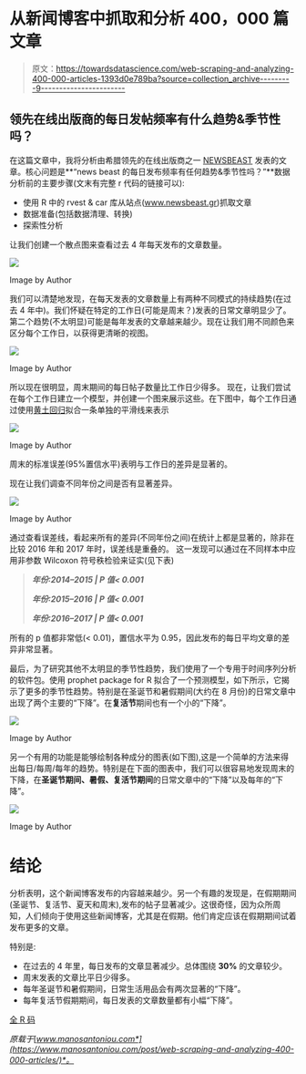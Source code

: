 # 从新闻博客中抓取和分析 400，000 篇文章

> 原文：<https://towardsdatascience.com/web-scraping-and-analyzing-400-000-articles-1393d0e789ba?source=collection_archive---------9----------------------->

## 领先在线出版商的每日发帖频率有什么趋势&季节性吗？

在这篇文章中，我将分析由希腊领先的在线出版商之一 [NEWSBEAST](http://www.newsbeast.gr/) 发表的文章。核心问题是**“news beast 的每日发布频率有任何趋势&季节性吗？”**数据分析前的主要步骤(文末有完整 r 代码的链接可以):

*   使用 R 中的 rvest & car 库从站点(www.newsbeast.gr)抓取文章
*   数据准备(包括数据清理、转换)
*   探索性分析

让我们创建一个散点图来查看过去 4 年每天发布的文章数量。

![](img/88f635de9c4e9bc24f2bbb10524edc77.png)

Image by Author

我们可以清楚地发现，在每天发表的文章数量上有两种不同模式的持续趋势(在过去 4 年中)。我们怀疑在特定的工作日(可能是周末？)发表的日常文章明显少了。第二个趋势(不太明显)可能是每年发表的文章越来越少。现在让我们用不同颜色来区分每个工作日，以获得更清晰的视图。

![](img/7c2d5eb9c903c984762b458d555edb5a.png)

Image by Author

所以现在很明显，周末期间的每日帖子数量比工作日少得多。
现在，让我们尝试在每个工作日建立一个模型，并创建一个图来展示这些。在下图中，每个工作日通过使用[黄土回归](https://en.wikipedia.org/wiki/Local_regression)拟合一条单独的平滑线来表示

![](img/59df3a400793dc86236250a4ed63832d.png)

Image by Author

周末的标准误差(95%置信水平)表明与工作日的差异是显著的。

现在让我们调查不同年份之间是否有显著差异。

![](img/dc8ccf72f1c2237d1c7ed6901dfd33c8.png)

Image by Author

通过查看误差线，看起来所有的差异(不同年份之间)在统计上都是显著的，除非在比较 2016 年和 2017 年时，误差线是重叠的。
这一发现可以通过在不同样本中应用非参数 Wilcoxon 符号秩检验来证实(见下表)

> ***年份:2014–2015 | P 值< 0.001***
> 
> ***年份:2015–2016 | P 值< 0.001***
> 
> ***年份:2016–2017 | P 值< 0.001***

所有的 p 值都非常低(< 0.01)，置信水平为 0.95，因此发布的每日平均文章的差异非常显著。

最后，为了研究其他不太明显的季节性趋势，我们使用了一个专用于时间序列分析的软件包。使用 prophet package for R 拟合了一个预测模型，如下所示，它揭示了更多的季节性趋势。特别是在圣诞节和暑假期间(大约在 8 月份)的日常文章中出现了两个主要的“下降”。在**复活节**期间也有一个小的“下降”。

![](img/5ecc90285459ba2bfbe5bf0bfeef71aa.png)

Image by Author

另一个有用的功能是能够绘制各种成分的图表(如下图),这是一个简单的方法来得出每日/每周/每年的趋势。特别是在下面的图表中，我们可以很容易地发现周末的下降，在**圣诞节期间、暑假、复活节期间**的日常文章中的“下降”以及每年的“下降”。

![](img/62d707ad7a0fb2dd8e5f581685238295.png)

Image by Author

# 结论

分析表明，这个新闻博客发布的内容越来越少。另一个有趣的发现是，在假期期间(圣诞节、复活节、夏天和周末),发布的帖子显著减少。这很奇怪，因为众所周知，人们倾向于使用这些新闻博客，尤其是在假期。他们肯定应该在假期期间试着发布更多的文章。

特别是:

*   在过去的 4 年里，每日发布的文章显著减少。总体围绕 **30%** 的文章较少。
*   周末发表的文章比平日少得多。
*   每年圣诞节和暑假期间，日常生活用品会有两次显著的“下降”。
*   每年复活节假期期间，每日发表的文章数量都有小幅“下降”。

[全 R 码](https://raw.githubusercontent.com/mantoniou/Blog/master/content/post/2018-04-04-web-scraping-and-analyzing-400-000-articles.Rmd)

*原载于*[*www.manosantoniou.com*](https://www.manosantoniou.com/post/web-scraping-and-analyzing-400-000-articles/)*。*